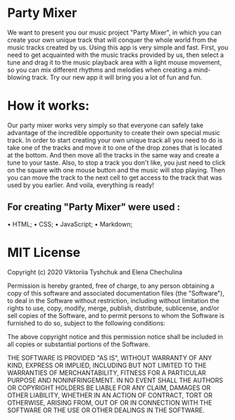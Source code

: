 # Party Mixer

We want to present you our music project "Party Mixer", in which you can create your own unique track that will conquer the whole world from the music tracks created by us. Using this app is very simple and fast. First, you need to get acquainted with the music tracks provided by us, then select a tune and drag it to the music playback area with a light mouse movement, so you can mix different rhythms and melodies when creating a mind-blowing track. Try our new app it will bring you a lot of fun and fun.

# How it works:
Our party mixer works very simply so that everyone can safely take advantage of the incredible opportunity to create their own special music track. In order to start creating your own unique track all you need to do is take one of the tracks and move it to one of the drop zones that is located at the bottom. And then move all the tracks in the same way and create a tune to your taste. Also, to stop a track you don't like, you just need to click on the square with one mouse button and the music will stop playing. Then you can move the track to the next cell to get access to the track that was used by you earlier. And voila, everything is ready!

## For creating "Party Mixer" were used :
• HTML;
• CSS;
• JavaScript;
• Markdown;

# MIT License
Copyright (c) 2020 Viktoriia Tyshchuk and Elena Chechulina

Permission is hereby granted, free of charge, to any person obtaining a copy of this software and associated documentation files (the "Software"), to deal in the Software without restriction, including without limitation the rights to use, copy, modify, merge, publish, distribute, sublicense, and/or sell copies of the Software, and to permit persons to whom the Software is furnished to do so, subject to the following conditions:

The above copyright notice and this permission notice shall be included in all copies or substantial portions of the Software.

THE SOFTWARE IS PROVIDED "AS IS", WITHOUT WARRANTY OF ANY KIND, EXPRESS OR IMPLIED, INCLUDING BUT NOT LIMITED TO THE WARRANTIES OF MERCHANTABILITY, FITNESS FOR A PARTICULAR PURPOSE AND NONINFRINGEMENT. IN NO EVENT SHALL THE AUTHORS OR COPYRIGHT HOLDERS BE LIABLE FOR ANY CLAIM, DAMAGES OR OTHER LIABILITY, WHETHER IN AN ACTION OF CONTRACT, TORT OR OTHERWISE, ARISING FROM, OUT OF OR IN CONNECTION WITH THE SOFTWARE OR THE USE OR OTHER DEALINGS IN THE SOFTWARE.

